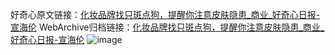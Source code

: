 好奇心原文链接：[化妆品牌找只斑点狗，提醒你注意皮肤隐患_商业_好奇心日报-宣海伦](https://www.qdaily.com/articles/7665.html)
WebArchive归档链接：[化妆品牌找只斑点狗，提醒你注意皮肤隐患_商业_好奇心日报-宣海伦](http://web.archive.org/web/20190623172520/https://www.qdaily.com/articles/7665.html)
![image](http://ww3.sinaimg.cn/large/007d5XDply1g3wjmsnzvvj30u03kg1kx)